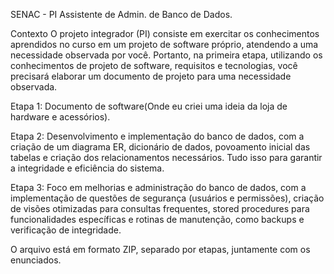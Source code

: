 SENAC - PI Assistente de Admin. de Banco de Dados.  

Contexto
O projeto integrador (PI) consiste em exercitar os conhecimentos aprendidos no curso em um projeto de software próprio, atendendo a uma necessidade observada por você.
Portanto, na primeira etapa, utilizando os conhecimentos de projeto de software, requisitos e tecnologias, você precisará elaborar um documento de projeto para uma necessidade observada.

Etapa 1: Documento de software(Onde eu criei uma ideia da loja de hardware e acessórios).

Etapa 2: Desenvolvimento e implementação do banco de dados, com a criação de um diagrama ER, dicionário de dados, povoamento inicial das tabelas e criação dos relacionamentos necessários. Tudo isso para garantir a integridade e eficiência do sistema.

Etapa 3: Foco em melhorias e administração do banco de dados, com a implementação de questões de segurança (usuários e permissões), criação de visões otimizadas para consultas frequentes, stored procedures para funcionalidades específicas e rotinas de manutenção, como backups e verificação de integridade.

O arquivo está em formato ZIP, separado por etapas, juntamente com os enunciados.
